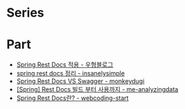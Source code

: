 # Series

# Part
- [Spring Rest Docs 적용 - 우형블로그](https://techblog.woowahan.com/2597/)
- [spring rest docs 정리 - insanelysimple](https://insanelysimple.tistory.com/321?category=962993)
- [Spring Rest Docs VS Swagger - monkeydugi](https://velog.io/@monkeydugi/Spring-Rest-Docs-%EC%B1%84%ED%83%9D-%EC%9D%B4%EC%9C%A0)
- [[Spring] Rest Docs 빌드 부터 사용까지 - me-analyzingdata](https://me-analyzingdata.tistory.com/entry/Rest-Docs-%EC%82%AC%EC%9A%A9%ED%95%98%EA%B8%B0)
- [Spring Rest Docs란? - webcoding-start](https://webcoding-start.tistory.com/78)
